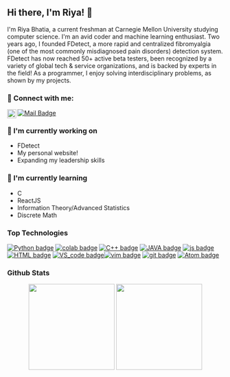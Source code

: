 <h2>
Hi there, I'm Riya! 👋
</h2>

I'm Riya Bhatia, a current freshman at Carnegie Mellon University studying computer science. I'm an avid coder and machine learning enthusiast. Two years ago, I founded FDetect, a more rapid and centralized fibromyalgia (one of the most commonly misdiagnosed pain disorders) detection system. FDetect has now reached 50+ active beta testers, been recognized by a variety of global tech & service organizations, and is backed by experts in the field! As a programmer, I enjoy solving interdisciplinary problems, as shown by my projects.

### 🤝 Connect with me:

<a href="https://www.linkedin.com/in/riya-bhatia1/"><img align="left" src="https://raw.githubusercontent.com/yushi1007/yushi1007/main/images/linkedin.svg" alt="Riya Bhatia | LinkedIn" width="21px"/></a>
[![Mail Badge](https://img.shields.io/badge/-riyab0504@gmail.com-c0392b?style=flat&labelColor=c0392b&logo=gmail&logoColor=white)](mailto:riyab0504@gmail.com)
</br>


### 🔭 I'm currently working on

- FDetect
- My personal website!
- Expanding my leadership skills

### 🌱 I'm currently learning

- C
- ReactJS
- Information Theory/Advanced Statistics
- Discrete Math

### Top Technologies

[![Python badge](https://img.shields.io/badge/python-2314354C.svg?style=for-the-badge&labelColor=black&logo=python&logoColor=white)](https://www.python.org/) [![colab badge](https://img.shields.io/badge/Colab-F9AB00?style=for-the-badge&logo=googlecolab&color=525252&labelColor=black)](https://en.wikipedia.org) [![C++ badge](https://img.shields.io/badge/c++-%2300599C.svg?style=for-the-badge&labelColor=black&logo=c%2B%2B&logoColor=white)](https://en.wikipedia.org/wiki/C%2B%2B) [![JAVA badge](https://img.shields.io/badge/Java-ED8B00?style=for-the-badge&logo=java&logoColor=white&labelColor=black)](https://en.wikipedia.org/wiki/Java) [![js badge](https://img.shields.io/badge/JavaScript-F7DF1E?style=for-the-badge&logo=javascript&logoColor=white&labelColor=black)](https://en.wikipedia.org) [![HTML badge](https://img.shields.io/badge/HTML-239120?style=for-the-badge&logo=html5&logoColor=white&labelColor=black)](https://en.wikipedia.org) [![VS_code badge](https://img.shields.io/badge/Visual_Studio_Code-0078d7.svg?style=for-the-badge&labelColor=black&logo=visual-studio-code&logoColor=white)](https://code.visualstudio.com/)[![vim badge](https://img.shields.io/badge/VIM-%2311AB00.svg?style=for-the-badge&labelColor=black&logo=vim&logoColor=white)](https://en.wikipedia.org/wiki/Vim_(text_editor)) [![git badge](https://img.shields.io/badge/git/github-%23F05033.svg?style=for-the-badge&labelColor=black&logo=git&logoColor=white)](https://github.com/) [![Atom badge](https://img.shields.io/badge/Atom-66595C?style=for-the-badge&logo=Atom&logoColor=white&labelColor=black)](https://en.wikipedia.org) 

### Github Stats

<p align="center">
    <img height="200px" src="https://github-readme-stats.vercel.app/api?username=riybha216&show_icons=true&count_private=true&theme=material-palenight">
    <img height="200px" src="https://github-readme-streak-stats.herokuapp.com?user=riybha216&theme=material-palenight&hide_border=true"
</p>
<!--
**riybha216/riybha216** is a ✨ _special_ ✨ repository because its `README.md` (this file) appears on your GitHub profile.

Here are some ideas to get you started:

- 🔭 I’m currently working on machine learning research & projects, applying NLP + computer vision.
- 🌱 I’m currently learning information theory & data compression.
- 👯 I’m looking to collaborate on ...
- 🤔 I’m looking for help with ...
- 💬 Ask me about machine learning algorithms, web dev, algorithm design.
- 📫 How to reach me: ...
- 😄 Pronouns: She/Her
- ⚡ Fun fact: ...
-->
